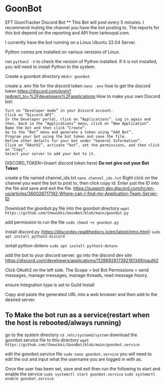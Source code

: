 # GoonBot
EFT GoonTracker Discord Bot 
** This Bot will post every 5 minutes. I recommend muting the channel you have the bot posting to. The reports for this bot depend on the reporting and API from tarkovpal.com.

I currently have the bot running on a Linux Ubuntu 22.04 Server. 

Python comes pre installed on various versions of Linux.

run ```python3 -V``` to check the version of Python installed. If it is not installed, you will need to install Python to the system.

Create a goonbot directory
```mkdir goonbot```

create a .env file for the discord token
```nano .env```  how to get the discord token https://discord.com/login?redirect_to=%2Fdevelopers%2Fapplications
How to make your own Discord bot:

    Turn on “Developer mode” in your Discord account.
    Click on “Discord API”.
    In the Developer portal, click on “Applications”. Log in again and then, back in the “Applications” menu, click on “New Application”.
    Name the bot and then click “Create”.
    Go to the “Bot” menu and generate a token using “Add Bot”.
    Program your bot using the bot token and save the file.
    Define other details for your bot under “General Information”.
    Click on “OAuth2”, activate “bot”, set the permissions, and then click on “Copy”.
    Select your server to add your bot to it.

DISCORD_TOKEN=(insert discord token here) **Do not give out your Bot Token**

create a file named channel_ids.txt
```nano channel_ids.txt```
Right click on the channel you want the bot to post to, then click copy id. Enter just the ID into the file and save and exit the file. 
https://support-dev.discord.com/hc/en-us/articles/360028717192-Where-can-I-find-my-Application-Team-Server-ID

Download the goonbot.py file into the goonbot directory
```wget https://github.com/thewikki/GoonBot/blob/main/goonbot.py```

add permission to run the file
```sudo chmod +x goonbot.py```


install discord.py (https://discordpy.readthedocs.io/en/latest/intro.html)
```sudo apt install python3-discord```

isntall python-dotenv
```sudo apt install python3-dotenv```

add the bot to your discord server.
go into the discord dev site 
https://discord.com/developers/applications/1128692617392181349/oauth2

Click OAuth2 on the left side.
The Scope = bot
Bot Permissions = send messages, manage messages, manage threads, read message hisory.

ensure Integration type is set to Guild Install

Copy and paste the generated URL into a web browser and then add to the desired server.

## To Make the bot run as a service(restart when the host is rebooted/always running)
go to the system directory
```cd /etc/systemd/system```
download the goonbot.service file to this directory
```wget https://github.com/thewikki/GoonBot/blob/main/goonbot.service```

edit the goonbot.service file 
```sudo nano goonbot.service```
you will need to edit the <user> out and input what the username you are logged in with as.

Once the user has been set, save and exit then run the following to start and enable the service
```sudo systemctl start goonbot.service```
```sudo systemctl enable goonbot.service```
